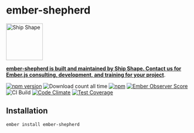 ember-shepherd
==============================================================================

<a href="https://shipshape.io/"><img src="http://i.imgur.com/DWHQjA5.png" alt="Ship Shape" width="100" height="100"/></a>

**[ember-shepherd is built and maintained by Ship Shape. Contact us for Ember.js consulting, development, and training for your project](https://shipshape.io/ember-consulting/)**.

[![npm version](https://badge.fury.io/js/ember-shepherd.svg)](http://badge.fury.io/js/ember-shepherd)
![Download count all time](https://img.shields.io/npm/dt/ember-shepherd.svg)
[![npm](https://img.shields.io/npm/dm/ember-shepherd.svg)]()
[![Ember Observer Score](http://emberobserver.com/badges/ember-shepherd.svg)](http://emberobserver.com/addons/ember-shepherd)
![CI Build](https://github.com/rwwagner90/ember-shepherd/workflows/CI%20Build/badge.svg)
[![Code Climate](https://codeclimate.com/github/rwwagner90/ember-shepherd/badges/gpa.svg)](https://codeclimate.com/github/rwwagner90/ember-shepherd)
[![Test Coverage](https://codeclimate.com/github/rwwagner90/ember-shepherd/badges/coverage.svg)](https://codeclimate.com/github/rwwagner90/ember-shepherd/coverage)

Installation
------------------------------------------------------------------------------

```
ember install ember-shepherd
```

